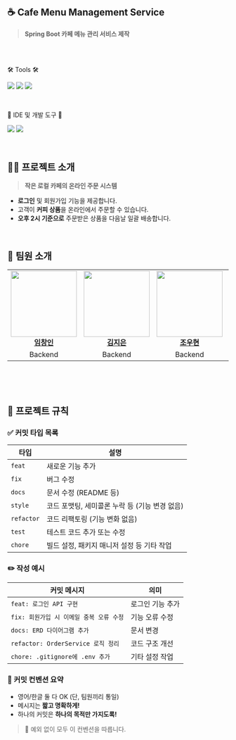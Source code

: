 
## **☕ Cafe Menu Management Service**
> **Spring Boot 카페 메뉴 관리 서비스 제작**  
<br>
<br>
<div align="left">
	<p>🛠 Tools 🛠</p>
</div>
<p align="left">
  <img src="https://img.shields.io/badge/springboot-6DB33F?style=for-the-badge&logo=springboot&logoColor=white">
  <img src="https://img.shields.io/badge/mysql-4479A1?style=for-the-badge&logo=mysql&logoColor=white"/> 
  <img src="https://img.shields.io/badge/Thymeleaf-005F0F?style=for-the-badge&logo=Thymeleaf&logoColor=white">
</p>
<br>
<div align=left>
	<p>🎨 IDE 및 개발 도구 🎨</p>
</div>
<p align="left">
  <img src="https://img.shields.io/badge/intellijidea-000000?style=flat&logo=intellijidea&logoColor=white" />
	<img src="https://img.shields.io/badge/datagrip-000000?style=flat&logo=datagrip&logoColor=white" />
</p>
<br>

## 🙋‍♀️ **프로젝트 소개**
> **작은 로컬 카페의 온라인 주문 시스템**
- **로그인** 및 회원가입 기능을 제공합니다.
- 고객이 **커피 상품**을 온라인에서 주문할 수 있습니다.
- **오후 2시 기준으로** 주문받은 상품을 다음날 일괄 배송합니다.

<br>

## 👯 **팀원 소개**

<table>
  <tr>
    <td align="center">
      <a href="https://github.com/cba700"><img src="https://github.com/user-attachments/assets/2c84fe57-d0c8-46ad-bc3e-c145ffe7bcff" width="150px"/></a><br/>
      <a href="https://github.com/cba700"><b>임창인</b></a>
    </td>
    <td align="center">
      <a href="https://github.com/iamjieunkim"><img src="https://avatars.githubusercontent.com/u/83564946?v=4" width="150px"/></a><br/>
      <a href="https://github.com/iamjieunkim"><b>김지은</b></a>
    </td>
    <td align="center">
      <a href="https://github.com/jwh946"><img src="https://avatars.githubusercontent.com/u/141805602?v=4" width="150px"/></a><br/>
      <a href="https://github.com/jwh946"><b>조우현</b></a>
    </td>
    <td align="center">
      <a href="https://github.com/audwls239"><img src="https://avatars.githubusercontent.com/u/77625332?v=4" width="150px"/></a><br/>
      <a href="https://github.com/audwls239"><b>김명진</b></a>
    </td>
    <td align="center">
      <a href="https://github.com/urinaner"><img src="https://avatars.githubusercontent.com/u/27186972?v=4" width="150px"/></a><br/>
      <a href="https://github.com/urinaner"><b>장영재</b></a>
    </td>
  </tr>
  <tr>
    <td align="center">Backend</td>
    <td align="center">Backend</td>
    <td align="center">Backend</td>
    <td align="center">Backend</td>
    <td align="center">Backend</td>
  </tr>
</table>

<br>
<br>

<br>

## 📏 **프로젝트 규칙**

### ✅ 커밋 타입 목록

| 타입 | 설명 |
|------|------|
| `feat` | 새로운 기능 추가 |
| `fix` | 버그 수정 |
| `docs` | 문서 수정 (README 등) |
| `style` | 코드 포맷팅, 세미콜론 누락 등 (기능 변경 없음) |
| `refactor` | 코드 리팩토링 (기능 변화 없음) |
| `test` | 테스트 코드 추가 또는 수정 |
| `chore` | 빌드 설정, 패키지 매니저 설정 등 기타 작업 |



### ✏️ 작성 예시

| 커밋 메시지 | 의미 |
|--------------|------|
| `feat: 로그인 API 구현` | 로그인 기능 추가 |
| `fix: 회원가입 시 이메일 중복 오류 수정` | 기능 오류 수정 |
| `docs: ERD 다이어그램 추가` | 문서 변경 |
| `refactor: OrderService 로직 정리` | 코드 구조 개선 |
| `chore: .gitignore에 .env 추가` | 기타 설정 작업 |



### 📘 커밋 컨벤션 요약

- 영어/한글 둘 다 OK (단, 팀원끼리 통일)
- 메시지는 **짧고 명확하게!**
- 하나의 커밋은 **하나의 목적만 가지도록!**

> 🚨 예외 없이 모두 이 컨벤션을 따릅니다.
